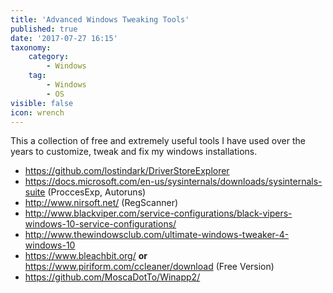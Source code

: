 ```yaml
---
title: 'Advanced Windows Tweaking Tools'
published: true
date: '2017-07-27 16:15'
taxonomy:
    category:
        - Windows
    tag:
        - Windows
        - OS
visible: false
icon: wrench
---
```


This a collection of free and extremely useful tools I have used over the years to customize, tweak and fix my windows installations.

- <https://github.com/lostindark/DriverStoreExplorer>
- <https://docs.microsoft.com/en-us/sysinternals/downloads/sysinternals-suite> (ProccesExp, Autoruns)
- <http://www.nirsoft.net/> (RegScanner)
- <http://www.blackviper.com/service-configurations/black-vipers-windows-10-service-configurations/>
- <http://www.thewindowsclub.com/ultimate-windows-tweaker-4-windows-10>
- <https://www.bleachbit.org/> **or** <https://www.piriform.com/ccleaner/download> (Free Version)
- <https://github.com/MoscaDotTo/Winapp2/>